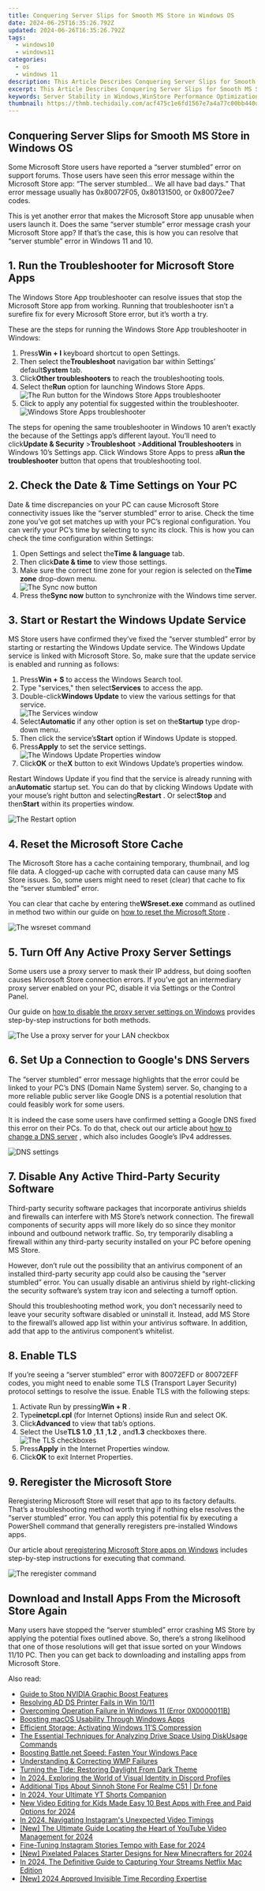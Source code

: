 ```yaml
---
title: Conquering Server Slips for Smooth MS Store in Windows OS
date: 2024-06-25T16:35:26.792Z
updated: 2024-06-26T16:35:26.792Z
tags:
  - windows10
  - windows11
categories:
  - os
  - windows 11
description: This Article Describes Conquering Server Slips for Smooth MS Store in Windows OS
excerpt: This Article Describes Conquering Server Slips for Smooth MS Store in Windows OS
keywords: Server Stability in Windows,WinStore Performance Optimization,Solve MS Store Glitches,Enhance Windows OS Slickness,Tackle Server Hiccups,Boost Windows MS Apps,Improve WinOS Store Experience
thumbnail: https://thmb.techidaily.com/acf475c1e6fd1567e7a4a77c00bb440d7e3dd85bc4408fc0f7550af9263318d9.jpg
---
```


## Conquering Server Slips for Smooth MS Store in Windows OS

 Some Microsoft Store users have reported a “server stumbled” error on support forums. Those users have seen this error message within the Microsoft Store app: “The server stumbled… We all have bad days.” That error message usually has 0x80072F05, 0x80131500, or 0x80072ee7 codes.

 This is yet another error that makes the Microsoft Store app unusable when users launch it. Does the same “server stumble” error message crash your Microsoft Store app? If that’s the case, this is how you can resolve that “server stumble” error in Windows 11 and 10.

## 1\. Run the Troubleshooter for Microsoft Store Apps

 The Windows Store App troubleshooter can resolve issues that stop the Microsoft Store app from working. Running that troubleshooter isn’t a surefire fix for every Microsoft Store error, but it’s worth a try.

 These are the steps for running the Windows Store App troubleshooter in Windows:

1. Press**Win + I** keyboard shortcut to open Settings.
2. Then select the**Troubleshoot** navigation bar within Settings’ default**System** tab.
3. Click**Other troubleshooters** to reach the troubleshooting tools.
4. Select the**Run** option for launching Windows Store Apps.  
![The Run button for the Windows Store Apps troubleshooter](https://static1.makeuseofimages.com/wordpress/wp-content/uploads/2023/04/the-run-button.jpg)
5. Click to apply any potential fix suggested within the troubleshooter.  
![Windows Store Apps troubleshooter](https://static1.makeuseofimages.com/wordpress/wp-content/uploads/2023/04/windows-store-apps-troubleshooter.jpg)

 The steps for opening the same troubleshooter in Windows 10 aren’t exactly the because of the Settings app’s different layout. You’ll need to click**Update & Security** \>**Troubleshoot** \>**Additional Troubleshooters** in Windows 10’s Settings app. Click Windows Store Apps to press a**Run the troubleshooter** button that opens that troubleshooting tool.

## 2\. Check the Date & Time Settings on Your PC

 Date & time discrepancies on your PC can cause Microsoft Store connectivity issues like the “server stumbled” error to arise. Check the time zone you’ve got set matches up with your PC’s regional configuration. You can verify your PC’s time by selecting to sync its clock. This is how you can check the time configuration within Settings:

1. Open Settings and select the**Time & language** tab.
2. Then click**Date & time** to view those settings.
3. Make sure the correct time zone for your region is selected on the**Time zone** drop-down menu.  
![The Sync now button](https://static1.makeuseofimages.com/wordpress/wp-content/uploads/2023/04/time-zone-drop-down-menu.jpg)
4. Press the**Sync now** button to synchronize with the Windows time server.

## 3\. Start or Restart the Windows Update Service

 MS Store users have confirmed they’ve fixed the “server stumbled” error by starting or restarting the Windows Update service. The Windows Update service is linked with Microsoft Store. So, make sure that the update service is enabled and running as follows:

1. Press**Win + S** to access the Windows Search tool.
2. Type "services," then select**Services** to access the app.
3. Double-click**Windows Update** to view the various settings for that service.  
![The Services window](https://static1.makeuseofimages.com/wordpress/wp-content/uploads/2023/04/windows-update-service.jpg)
4. Select**Automatic** if any other option is set on the**Startup** type drop-down menu.
5. Then click the service’s**Start** option if Windows Update is stopped.
6. Press**Apply** to set the service settings.  
![The Windows Update Properties window](https://static1.makeuseofimages.com/wordpress/wp-content/uploads/2023/04/windows-update-properties-window.jpg)
7. Click**OK** or the**X** button to exit Windows Update’s properties window.

 Restart Windows Update if you find that the service is already running with an**Automatic** startup set. You can do that by clicking Windows Update with your mouse’s right button and selecting**Restart** . Or select**Stop** and then**Start** within its properties window.

![The Restart option](https://static1.makeuseofimages.com/wordpress/wp-content/uploads/2023/04/restart-option.jpg)

## 4\. Reset the Microsoft Store Cache

 The Microsoft Store has a cache containing temporary, thumbnail, and log file data. A clogged-up cache with corrupted data can cause many MS Store issues. So, some users might need to reset (clear) that cache to fix the “server stumbled” error.

 You can clear that cache by entering the**WSreset.exe** command as outlined in method two within our guide on [how to reset the Microsoft Store](https://www.makeuseof.com/windows-10-11-reset-microsoft-store/) .

![The wsreset command](https://static1.makeuseofimages.com/wordpress/wp-content/uploads/2023/04/wsreset-command.jpg)

## 5\. Turn Off Any Active Proxy Server Settings

 Some users use a proxy server to mask their IP address, but doing sooften causes Microsoft Store connection errors. If you’ve got an intermediary proxy server enabled on your PC, disable it via Settings or the Control Panel.

 Our guide on [how to disable the proxy server settings on Windows](https://www.makeuseof.com/windows-11-disable-proxy/) provides step-by-step instructions for both methods.

![The Use a proxy server for your LAN checkbox](https://static1.makeuseofimages.com/wordpress/wp-content/uploads/2023/04/use-a-proxy-server-option.jpg)

## 6\. Set Up a Connection to Google's DNS Servers

 The “server stumbled” error message highlights that the error could be linked to your PC’s DNS (Domain Name System) server. So, changing to a more reliable public server like Google DNS is a potential resolution that could feasibly work for some users.

 It is indeed the case some users have confirmed setting a Google DNS fixed this error on their PCs. To do that, check out our article about [how to change a DNS server](https://www.makeuseof.com/windows-11-alternate-ways-change-dns-server-settings/) , which also includes Google’s IPv4 addresses.

![DNS settings](https://static1.makeuseofimages.com/wordpress/wp-content/uploads/2023/04/dns-settings.jpg)

## 7\. Disable Any Active Third-Party Security Software

 Third-party security software packages that incorporate antivirus shields and firewalls can interfere with MS Store’s network connection. The firewall components of security apps will more likely do so since they monitor inbound and outbound network traffic. So, try temporarily disabling a firewall within any third-party security installed on your PC before opening MS Store.

 However, don’t rule out the possibility that an antivirus component of an installed third-party security app could also be causing the “server stumbled” error. You can usually disable an antivirus shield by right-clicking the security software’s system tray icon and selecting a turnoff option.

 Should this troubleshooting method work, you don’t necessarily need to leave your security software disabled or uninstall it. Instead, add MS Store to the firewall’s allowed app list within your antivirus software. In addition, add that app to the antivirus component’s whitelist.

## 8\. Enable TLS

 If you’re seeing a “server stumbled” error with 80072EFD or 80072EFF codes, you might need to enable some TLS (Transport Layer Security) protocol settings to resolve the issue. Enable TLS with the following steps:

1. Activate Run by pressing**Win + R** .
2. Type**inetcpl.cpl** (for Internet Options) inside Run and select OK.
3. Click**Advanced** to view that tab’s options.
4. Select the Use**TLS 1.0** ,**1.1** ,**1.2** , and**1.3** checkboxes there.  
![The TLS checkboxes](https://static1.makeuseofimages.com/wordpress/wp-content/uploads/2023/04/tls-settings.jpg)
5. Press**Apply** in the Internet Properties window.
6. Click**OK** to exit Internet Properties.

## 9\. Reregister the Microsoft Store

 Reregistering Microsoft Store will reset that app to its factory defaults. That’s a troubleshooting method worth trying if nothing else resolves the “server stumbled” error. You can apply this potential fix by executing a PowerShell command that generally reregisters pre-installed Windows apps.

 Our article about [reregistering Microsoft Store apps on Windows](https://www.makeuseof.com/reregister-microsoft-store-apps-windows/) includes step-by-step instructions for executing that command.

![The reregister command](https://static1.makeuseofimages.com/wordpress/wp-content/uploads/2023/04/reregister-command.jpg)

## Download and Install Apps From the Microsoft Store Again

 Many users have stopped the “server stumbled” error crashing MS Store by applying the potential fixes outlined above. So, there’s a strong likelihood that one of those resolutions will get that issue sorted on your Windows 11/10 PC. Then you can get back to downloading and installing apps from Microsoft Store.

<ins class="adsbygoogle"
     style="display:block"
     data-ad-format="autorelaxed"
     data-ad-client="ca-pub-7571918770474297"
     data-ad-slot="1223367746"></ins>



<ins class="adsbygoogle"
     style="display:block"
     data-ad-client="ca-pub-7571918770474297"
     data-ad-slot="8358498916"
     data-ad-format="auto"
     data-full-width-responsive="true"></ins>

<span class="atpl-alsoreadstyle">Also read:</span>
<div><ul>
<li><a href="https://win11-tips.techidaily.com/guide-to-stop-nvidia-graphic-boost-features/"><u>Guide to Stop NVIDIA Graphic Boost Features</u></a></li>
<li><a href="https://win11-tips.techidaily.com/resolving-ad-ds-printer-fails-in-win-1011/"><u>Resolving AD DS Printer Fails in Win 10/11</u></a></li>
<li><a href="https://win11-tips.techidaily.com/overcoming-operation-failure-in-windows-11-error-0x0000011b/"><u>Overcoming Operation Failure in Windows 11 (Error 0X0000011B)</u></a></li>
<li><a href="https://win11-tips.techidaily.com/boosting-macos-usability-through-windows-apps/"><u>Boosting macOS Usability Through Windows Apps</u></a></li>
<li><a href="https://win11-tips.techidaily.com/efficient-storage-activating-windows-11s-compression/"><u>Efficient Storage: Activating Windows 11’S Compression</u></a></li>
<li><a href="https://win11-tips.techidaily.com/the-essential-techniques-for-analyzing-drive-space-using-diskusage-commands/"><u>The Essential Techniques for Analyzing Drive Space Using DiskUsage Commands</u></a></li>
<li><a href="https://win11-tips.techidaily.com/boosting-battlenet-speed-fasten-your-windows-pace/"><u>Boosting Battle.net Speed: Fasten Your Windows Pace</u></a></li>
<li><a href="https://win11-tips.techidaily.com/understanding-and-correcting-wmp-failures/"><u>Understanding & Correcting WMP Failures</u></a></li>
<li><a href="https://win11-tips.techidaily.com/turning-the-tide-restoring-daylight-from-dark-theme/"><u>Turning the Tide: Restoring Daylight From Dark Theme</u></a></li>
<li><a href="https://discord-videos.techidaily.com/in-2024-exploring-the-world-of-visual-identity-in-discord-profiles/"><u>In 2024, Exploring the World of Visual Identity in Discord Profiles</u></a></li>
<li><a href="https://pokemon-go-android.techidaily.com/additional-tips-about-sinnoh-stone-for-realme-c51-drfone-by-drfone-virtual-android/"><u>Additional Tips About Sinnoh Stone For Realme C51 | Dr.fone</u></a></li>
<li><a href="https://facebook-video-footage.techidaily.com/in-2024-your-ultimate-yt-shorts-companion/"><u>In 2024, Your Ultimate YT Shorts Companion</u></a></li>
<li><a href="https://smart-video-creator.techidaily.com/new-video-editing-for-kids-made-easy-10-best-apps-with-free-and-paid-options-for-2024/"><u>New Video Editing for Kids Made Easy 10 Best Apps with Free and Paid Options for 2024</u></a></li>
<li><a href="https://extra-approaches.techidaily.com/in-2024-navigating-instagrams-unexpected-video-timings/"><u>In 2024, Navigating Instagram's Unexpected Video Timings</u></a></li>
<li><a href="https://youtube-lab.techidaily.com/he-ultimate-guide-locating-the-heart-of-youtube-video-management-for-2024/"><u>[New] The Ultimate Guide  Locating the Heart of YouTube Video Management for 2024</u></a></li>
<li><a href="https://some-techniques.techidaily.com/fine-tuning-instagram-stories-tempo-with-ease-for-2024/"><u>Fine-Tuning Instagram Stories Tempo with Ease for 2024</u></a></li>
<li><a href="https://screen-video-capture.techidaily.com/new-pixelated-palaces-starter-designs-for-new-minecrafters-for-2024/"><u>[New] Pixelated Palaces  Starter Designs for New Minecrafters for 2024</u></a></li>
<li><a href="https://screen-mirroring-recording.techidaily.com/in-2024-the-definitive-guide-to-capturing-your-streams-netflix-mac-edition/"><u>In 2024, The Definitive Guide to Capturing Your Streams  Netflix Mac Edition</u></a></li>
<li><a href="https://vp-tips.techidaily.com/new-2024-approved-invisible-time-recording-expertise/"><u>[New] 2024 Approved  Invisible Time Recording Expertise</u></a></li>
</ul></div>
